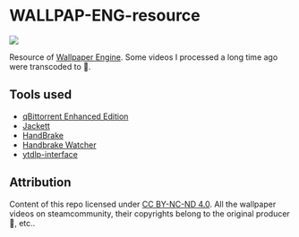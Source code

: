 # WALLPAP-ENG-resource

![](https://img.shields.io/steam/collection-files/1865840540?style=flat-square&label=items)

Resource of [Wallpaper Engine](https://www.wallpaperengine.io/). Some videos I processed a long time ago were transcoded to 💩.

## Tools used

- [qBittorrent Enhanced Edition](https://github.com/c0re100/qBittorrent-Enhanced-Edition)
- [Jackett](https://github.com/Jackett/Jackett)
- [HandBrake](https://handbrake.fr)
- [Handbrake Watcher](https://github.com/shannah/handbrake-watcher)
- [ytdlp-interface](https://github.com/ErrorFlynn/ytdlp-interface)

## Attribution

Content of this repo licensed under [CC BY-NC-ND 4.0](https://creativecommons.org/licenses/by-nc-nd/4.0/). All the wallpaper videos on steamcommunity, their copyrights belong to the original producer 👮, etc..